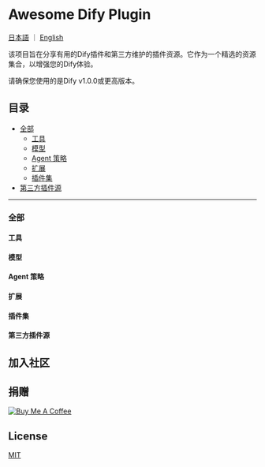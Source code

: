 # Awesome Dify Plugin

[日本語](README_JP.md) ｜ [English](README.md)

该项目旨在分享有用的Dify插件和第三方维护的插件资源。它作为一个精选的资源集合，以增强您的Dify体验。

请确保您使用的是Dify v1.0.0或更高版本。

## 目录

- [全部](#全部)
    - [工具](#工具)
    - [模型](#模型)
    - [Agent 策略](#agent-策略)
    - [扩展](#扩展)
    - [插件集](#插件集)
- [第三方插件源](#第三方插件源)

---

### 全部

#### 工具

#### 模型

#### Agent 策略

#### 扩展

#### 插件集

#### 第三方插件源


## 加入社区

## 捐赠

[![Buy Me A Coffee](https://www.buymeacoffee.com/assets/img/custom_images/orange_img.png)](https://www.buymeacoffee.com/stvlynn)

## License

[MIT](LICENSE)